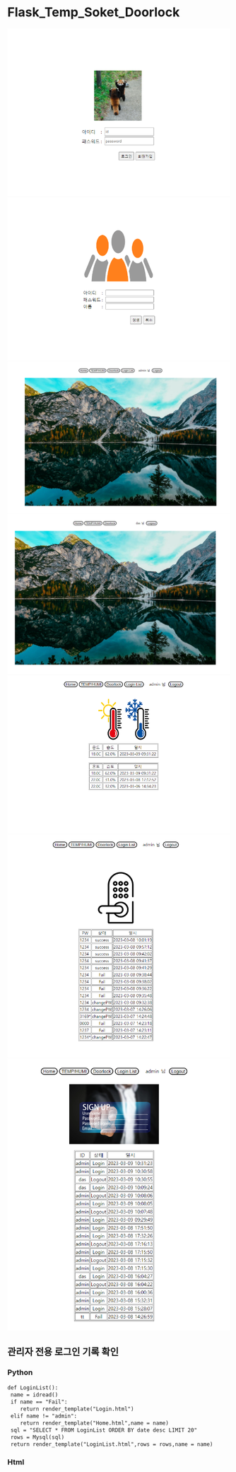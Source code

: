 # Flask_Temp_Soket_Doorlock
<img src="https://github.com/roving324/Flask_Temp_Soket_Doorlock/blob/main/Flask/img/Login.PNG">
<img src="https://github.com/roving324/Flask_Temp_Soket_Doorlock/blob/main/Flask/img/Create.PNG">
<img src="https://github.com/roving324/Flask_Temp_Soket_Doorlock/blob/main/Flask/img/Admin_Home.PNG">
<img src="https://github.com/roving324/Flask_Temp_Soket_Doorlock/blob/main/Flask/img/Home.PNG">
<img src="https://github.com/roving324/Flask_Temp_Soket_Doorlock/blob/main/Flask/img/Temp.PNG">
<img src="https://github.com/roving324/Flask_Temp_Soket_Doorlock/blob/main/Flask/img/Doorlock.PNG">
<img src="https://github.com/roving324/Flask_Temp_Soket_Doorlock/blob/main/Flask/img/LoginList.PNG">

## 관리자 전용 로그인 기록 확인
### Python
```
def LoginList():
 name = idread()
 if name == "Fail":
 	return render_template("Login.html")
 elif name != "admin":
 	return render_template("Home.html",name = name)
 sql = "SELECT * FROM LoginList ORDER BY date desc LIMIT 20"
 rows = Mysql(sql)
 return render_template("LoginList.html",rows = rows,name = name)
```
### Html<script>
```
if("{{name}}" != "admin"){
  document.getElementById("Login").style.visibility='hidden'
}
```

## Flask 변수 html에 테이블로 표현
```
<table border="1">
  <tr>
  <td><center>온도</center></td>
  <td><center>습도</center></td>
  <td><center>일시</center></td>
  </tr>
  {% for value in rows %}
  <tr> 
  <td>&nbsp;{{value[0]}}&nbsp;</td>
  <td>&nbsp;{{value[1]}}&nbsp;</td>
  <td>&nbsp;{{value[2]}}&nbsp;</td>
  </tr>
  {% endfor %}
</table>
```

## PW 최소글자 수, 필수 입력
```
<td>패스워드</td><td>:</td>
<td><input type="password" id="pw" name="pw" minlength="4" required></td>
```

## body 화면 중앙 배치
```
body{
 display: flex;
 justify-content: center;
 align-items: center;
 }
```

## ID 확인
```
name = idread()
  if name == "Fail":
    return render_template("Login.html")
  else:
    return render_template("Home.html",name = name)
```

## TEMP
```
@app.route('/TEMP', methods=['GET','POST'])
  def Temp():
	name = idread()
	if name == "Fail":
		return render_template("Login.html")
	sql = "SELECT Temp,Humi,date FROM Tmp ORDER BY date desc LIMIT 1"
	rows = Mysql(sql)
	sql = "SELECT day FROM Tmp GROUP BY day ORDER BY day desc"
	day = Mysql(sql)
	rowList = ()
	for i in day:
		sql = "SELECT Temp,Humi,date FROM Tmp WHERE day = %s ORDER BY date desc LIMIT 1"
		if len(rowList) > 10:
			contiue;
		rowList += Mysql(sql,"s",i)
	return render_template("Temp.html",rows = rows,rowList = rowList,name = name)
```
